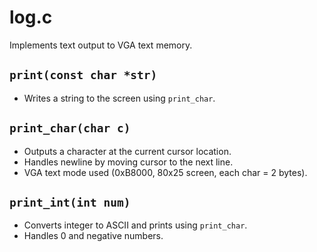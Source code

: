# log.c

Implements text output to VGA text memory.

## `print(const char *str)`
- Writes a string to the screen using `print_char`.

## `print_char(char c)`
- Outputs a character at the current cursor location.
- Handles newline by moving cursor to the next line.
- VGA text mode used (0xB8000, 80x25 screen, each char = 2 bytes).

## `print_int(int num)`
- Converts integer to ASCII and prints using `print_char`.
- Handles 0 and negative numbers.
